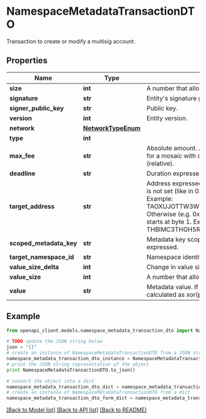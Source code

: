 # NamespaceMetadataTransactionDTO

Transaction to create or modify a multisig account.

## Properties

Name | Type | Description | Notes
------------ | ------------- | ------------- | -------------
**size** | **int** | A number that allows uint 32 values. | 
**signature** | **str** | Entity&#39;s signature generated by the signer. | 
**signer_public_key** | **str** | Public key. | 
**version** | **int** | Entity version. | 
**network** | [**NetworkTypeEnum**](NetworkTypeEnum.md) |  | 
**type** | **int** |  | 
**max_fee** | **str** | Absolute amount. An amount of 123456789 (absolute) for a mosaic with divisibility 6 means 123.456789 (relative). | 
**deadline** | **str** | Duration expressed in number of blocks. | 
**target_address** | **str** | Address expressed in Base32 format. If the bit 0 of byte 0 is not set (like in 0x90), then it is a regular address. Example: TAOXUJOTTW3W5XTBQMQEX3SQNA6MCUVGXLXR3TA.  Otherwise (e.g. 0x91) it represents a namespace id which starts at byte 1. Example: THBIMC3THGH5RUYAAAAAAAAAAAAAAAAAAAAAAAA  | 
**scoped_metadata_key** | **str** | Metadata key scoped to source, target and type expressed. | 
**target_namespace_id** | **str** | Namespace identifier. | [optional] 
**value_size_delta** | **int** | Change in value size in bytes. | 
**value_size** | **int** | A number that allows uint 32 values. | 
**value** | **str** | Metadata value. If embedded in a transaction, this is calculated as xor(previous-value, value). | 

## Example

```python
from openapi_client.models.namespace_metadata_transaction_dto import NamespaceMetadataTransactionDTO

# TODO update the JSON string below
json = "{}"
# create an instance of NamespaceMetadataTransactionDTO from a JSON string
namespace_metadata_transaction_dto_instance = NamespaceMetadataTransactionDTO.from_json(json)
# print the JSON string representation of the object
print NamespaceMetadataTransactionDTO.to_json()

# convert the object into a dict
namespace_metadata_transaction_dto_dict = namespace_metadata_transaction_dto_instance.to_dict()
# create an instance of NamespaceMetadataTransactionDTO from a dict
namespace_metadata_transaction_dto_form_dict = namespace_metadata_transaction_dto.from_dict(namespace_metadata_transaction_dto_dict)
```
[[Back to Model list]](../README.md#documentation-for-models) [[Back to API list]](../README.md#documentation-for-api-endpoints) [[Back to README]](../README.md)


